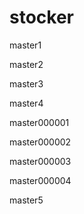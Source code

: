 # stocker

master1

master2

master3

master4

master000001

master000002

master000003

master000004



master5

